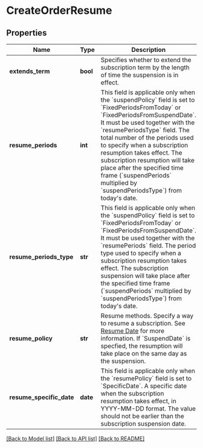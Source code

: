 # CreateOrderResume

## Properties
Name | Type | Description | Notes
------------ | ------------- | ------------- | -------------
**extends_term** | **bool** | Specifies whether to extend the subscription term by the length of time the suspension is in effect.  | [optional] 
**resume_periods** | **int** | This field is applicable only when the &#x60;suspendPolicy&#x60; field is set to &#x60;FixedPeriodsFromToday&#x60; or &#x60;FixedPeriodsFromSuspendDate&#x60;. It must be used together with the &#x60;resumePeriodsType&#x60; field.   The total number of the periods used to specify when a subscription resumption takes effect. The subscription resumption will take place after the specified time frame (&#x60;suspendPeriods&#x60; multiplied by &#x60;suspendPeriodsType&#x60;) from today&#x27;s date.   | [optional] 
**resume_periods_type** | **str** | This field is applicable only when the &#x60;suspendPolicy&#x60; field is set to &#x60;FixedPeriodsFromToday&#x60; or &#x60;FixedPeriodsFromSuspendDate&#x60;. It must be used together with the &#x60;resumePeriods&#x60; field.  The period type used to specify when a subscription resumption takes effect. The subscription suspension will take place after the specified time frame (&#x60;suspendPeriods&#x60; multiplied by &#x60;suspendPeriodsType&#x60;) from today&#x27;s date.   | [optional] 
**resume_policy** | **str** | Resume methods. Specify a way to resume a subscription. See [Resume Date](https://knowledgecenter.zuora.com/BC_Subscription_Management/Subscriptions/Resume_a_Subscription#Resume_Date) for more information.  If &#x60;SuspendDate&#x60; is specfied, the resumption will take place on the same day as the suspension.   | 
**resume_specific_date** | **date** | This field is applicable only when the &#x60;resumePolicy&#x60; field is set to &#x60;SpecificDate&#x60;.  A specific date when the subscription resumption takes effect, in YYYY-MM-DD format. The value should not be earlier than the subscription suspension date.  | [optional] 

[[Back to Model list]](../README.md#documentation-for-models) [[Back to API list]](../README.md#documentation-for-api-endpoints) [[Back to README]](../README.md)

